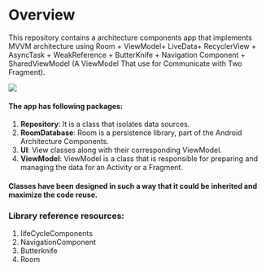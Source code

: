 # Overview
This repository contains a architecture components app that implements MVVM architecture using Room + ViewModel+ LiveData+ RecyclerView + AsyncTask + WeakReference + ButterKnife + Navigation Component + SharedViewModel (A ViewModel That use for Communicate with Two Fragment).

<img src="https://user-images.githubusercontent.com/32242297/88480206-64a75580-cf76-11ea-885a-4cb809c20a8e.jpg" />



#### The app has following packages:
1. **Repository**: It is a class that isolates data sources.
2. **RoomDatabase**: Room is a persistence library, part of the Android Architecture Components.
3. **UI**: View classes along with their corresponding ViewModel.
4. **ViewModel**: ViewModel is a class that is responsible for preparing and managing the data for an Activity or a Fragment.

#### Classes have been designed in such a way that it could be inherited and maximize the code reuse.

### Library reference resources:
1. lifeCycleComponents
2. NavigationComponent
3. Butterknife
4. Room


